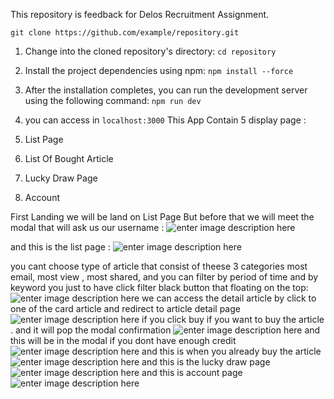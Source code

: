This repository is feedback for Delos Recruitment Assignment.

`git clone https://github.com/example/repository.git` 

1.  Change into the cloned repository's directory:
`cd repository` 
2.  Install the project dependencies using npm:
`npm install --force` 
3.  After the installation completes, you can run the development server using the following command:
`npm run dev`
3.  you can access in  `localhost:3000` 
This App Contain  5 display page :

 1. List Page
 2. List Of Bought Article
 3. Lucky Draw Page
 4. Account

First Landing we will be land on List Page But before that we will meet the modal that will ask us our username :
![enter image description here](https://raw.githubusercontent.com/iwandarmawan24/delosnews/main/screenshot/chrome_6lphBYHr83.png)

and this is the list page : 
![enter image description here](https://raw.githubusercontent.com/iwandarmawan24/delosnews/main/screenshot/listpage.png)

you cant choose type of article that consist of theese 3 categories most email, most view , most shared, and you can filter by period of time and by keyword you just to have click filter black button that floating on the top:
![enter image description here](https://raw.githubusercontent.com/iwandarmawan24/delosnews/main/screenshot/listpage-filter.png)
we can access the detail article by click to one of the card article and redirect to article detail page
![enter image description here](https://raw.githubusercontent.com/iwandarmawan24/delosnews/main/screenshot/detail-article.png)
 if you click buy if you want to buy the article .
 and it will pop the modal confirmation 
 ![enter image description here](https://raw.githubusercontent.com/iwandarmawan24/delosnews/main/screenshot/detail-article-modal-buy.png)
 and this will be in the modal if you dont have enough credit
 ![enter image description here](https://raw.githubusercontent.com/iwandarmawan24/delosnews/main/screenshot/detail-article-modal-credit-not-enough.png)
 and this is when you already buy the article 
 ![enter image description here](https://raw.githubusercontent.com/iwandarmawan24/delosnews/main/screenshot/detail-article-purchased-article.png)
 and this is the lucky draw page
 ![enter image description here](https://raw.githubusercontent.com/iwandarmawan24/delosnews/main/screenshot/lucky-draw.png)
and this is account page
![enter image description here](https://raw.githubusercontent.com/iwandarmawan24/delosnews/main/screenshot/lucky-draw.png)
